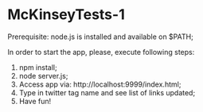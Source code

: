 # McKinseyTests-1

Prerequisite: node.js is installed and available on $PATH;

In order to start the app, please, execute following steps:

<ol>
<li>npm install;</li>
<li>node server.js;</li>
<li>Access app via: http://localhost:9999/index.html;</li>
<li>Type in twitter tag name and see list of links updated;</li>
<li>Have fun!</li>
<ol>
